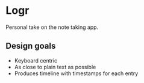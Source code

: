# Logr
Personal take on the note taking app.

## Design goals
- Keyboard centric
- As close to plain text as possible
- Produces timeline with timestamps for each entry